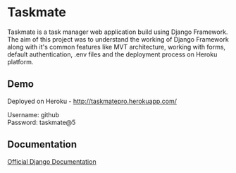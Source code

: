 
# Taskmate

Taskmate is a task manager web application build using Django Framework. The aim of this project was to understand the working of Django Framework along with it's common features like MVT architecture, working with forms, default authentication, .env files and the deployment process on Heroku platform.


## Demo

Deployed on Heroku - http://taskmatepro.herokuapp.com/

Username: github  
Password: taskmate@5

  
## Documentation

[Official Django Documentation](https://www.djangoproject.com/)

